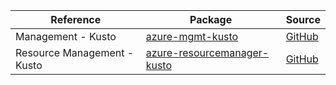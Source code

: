 | Reference | Package | Source |
|---|---|---|
|Management - Kusto|[azure-mgmt-kusto](https://repo1.maven.org/maven2/com/microsoft/azure/kusto/v2020_09_18/azure-mgmt-kusto)|[GitHub](https://github.com/Azure/azure-sdk-for-java/blob/main/)|
|Resource Management - Kusto|[azure-resourcemanager-kusto](https://repo1.maven.org/maven2/com/azure/resourcemanager/azure-resourcemanager-kusto)|[GitHub](https://github.com/Azure/azure-sdk-for-java/blob/main/sdk/kusto/azure-resourcemanager-kusto)|
